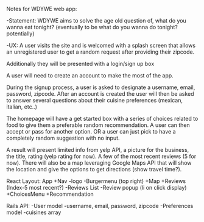 Notes for WDYWE web app:

-Statement: WDYWE aims to solve the age old question of, what do you wanna eat tonight? (eventually to be what do you wanna do tonight? potentially) 

-UX: A user visits the site and is welcomed with a splash screen that allows an unregistered user to get a random request after providing their zipcode.

Additionally they will be presented with a login/sign up box

A user will need to create an account to make the most of the app.

During the signup process, a user is asked to designate a username, email, password, zipcode. After an account is created the user will then be asked to answer several questions about their cuisine preferences (mexican, italian, etc..) 

The homepage will have a get started box with a series of choices related to food to give them a preferable random recommendation. A user can then accept or pass for another option. OR a user can just pick to have a completely random suggestion with no input. 

A result will present limited info from yelp API, a picture for the business, the title, rating (yelp rating for now). A few of the most recent reviews (5 for now). There will also be a map leveraging Google Maps API that will show the location and give the options to get directions (show travel time?).

React Layout:
    App
        +Nav
            -logo
            -Burgermenu (top right)
        +Map
        +Reviews (Index-5 most recent?)
            -Reviews List
            -Review popup (li on click display)
        +ChoicesMenu
        +Recommendation

Rails API:
    -User model
        -username, email, password, zipcode
    -Preferences model
        -cuisines array

